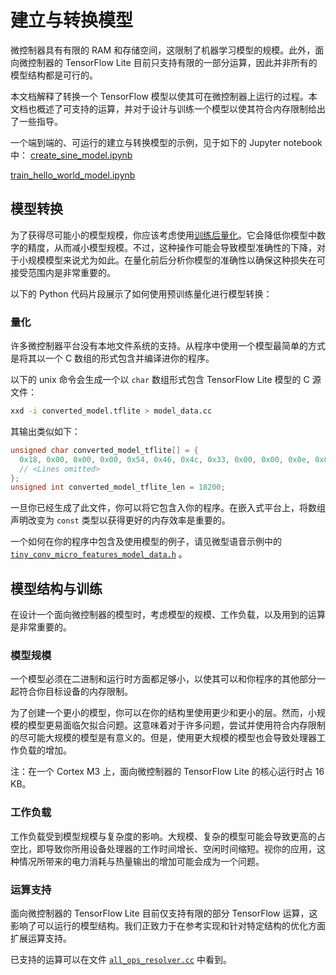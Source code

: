 # 建立与转换模型

微控制器具有有限的 RAM 和存储空间，这限制了机器学习模型的规模。此外，面向微控制器的 TensorFlow Lite 目前只支持有限的一部分运算，因此并非所有的模型结构都是可行的。

本文档解释了转换一个 TensorFlow 模型以使其可在微控制器上运行的过程。本文档也概述了可支持的运算，并对于设计与训练一个模型以使其符合内存限制给出了一些指导。

一个端到端的、可运行的建立与转换模型的示例，见于如下的 Jupyter notebook 中： <a class="button button-primary" href="https://github.com/tensorflow/tensorflow/tree/master/tensorflow/lite/micro/examples/hello_world/create_sine_model.ipynb">create_sine_model.ipynb</a>

<a class="button button-primary" href="https://colab.research.google.com/github/tensorflow/tensorflow/blob/master/tensorflow/lite/micro/examples/hello_world/train/train_hello_world_model.ipynb">train_hello_world_model.ipynb</a>

## 模型转换

为了获得尽可能小的模型规模，你应该考虑使用[训练后量化](https://tensorflow.google.cn/lite/performance/post_training_quantization)。它会降低你模型中数字的精度，从而减小模型规模。不过，这种操作可能会导致模型准确性的下降，对于小规模模型来说尤为如此。在量化前后分析你模型的准确性以确保这种损失在可接受范围内是非常重要的。

以下的 Python 代码片段展示了如何使用预训练量化进行模型转换：

### 量化

许多微控制器平台没有本地文件系统的支持。从程序中使用一个模型最简单的方式是将其以一个 C 数组的形式包含并编译进你的程序。

以下的 unix 命令会生成一个以 `char` 数组形式包含 TensorFlow Lite 模型的 C 源文件：

```bash
xxd -i converted_model.tflite > model_data.cc
```

其输出类似如下：

```c
unsigned char converted_model_tflite[] = {
  0x18, 0x00, 0x00, 0x00, 0x54, 0x46, 0x4c, 0x33, 0x00, 0x00, 0x0e, 0x00,
  // <Lines omitted>
};
unsigned int converted_model_tflite_len = 18200;
```

一旦你已经生成了此文件，你可以将它包含入你的程序。在嵌入式平台上，将数组声明改变为 `const` 类型以获得更好的内存效率是重要的。

一个如何在你的程序中包含及使用模型的例子，请见微型语音示例中的 [`tiny_conv_micro_features_model_data.h`](https://github.com/tensorflow/tensorflow/blob/master/tensorflow/lite/micro/examples/micro_speech/micro_features/tiny_conv_micro_features_model_data.h) 。

## 模型结构与训练

在设计一个面向微控制器的模型时，考虑模型的规模、工作负载，以及用到的运算是非常重要的。

### 模型规模

一个模型必须在二进制和运行时方面都足够小，以使其可以和你程序的其他部分一起符合你目标设备的内存限制。

为了创建一个更小的模型，你可以在你的结构里使用更少和更小的层。然而，小规模的模型更易面临欠拟合问题。这意味着对于许多问题，尝试并使用符合内存限制的尽可能大规模的模型是有意义的。但是，使用更大规模的模型也会导致处理器工作负载的增加。

注：在一个 Cortex M3 上，面向微控制器的 TensorFlow Lite 的核心运行时占 16 KB。

### 工作负载

工作负载受到模型规模与复杂度的影响。大规模、复杂的模型可能会导致更高的占空比，即导致你所用设备处理器的工作时间增长、空闲时间缩短。视你的应用，这种情况所带来的电力消耗与热量输出的增加可能会成为一个问题。

### 运算支持

面向微控制器的 TensorFlow Lite 目前仅支持有限的部分 TensorFlow 运算，这影响了可以运行的模型结构。我们正致力于在参考实现和针对特定结构的优化方面扩展运算支持。

已支持的运算可以在文件 [`all_ops_resolver.cc`](https://github.com/tensorflow/tensorflow/blob/master/tensorflow/lite/micro/kernels/all_ops_resolver.cc) 中看到。
